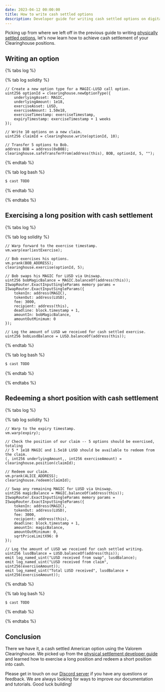 ```yaml
---
date: 2023-04-12 00:00:00
title: How to write cash settled options
description: Developer guide for writing cash settled options on digital assets with Valorem Clear.
---
```


Picking up from where we left off in the previous guide to writing [physically settled options](/docs/dev-guide-write-asset-settled), let's now learn how to achieve cash settlement of your Clearinghouse positions.

## Writing an option 

{% tabs log %}

{% tab log solidity %}
```solidity
// Create a new option type for a MAGIC-LUSD call option.
uint256 optionId = clearinghouse.newOptionType({
    underlyingAsset: MAGIC,
    underlyingAmount: 1e18,
    exerciseAsset: LUSD,
    exerciseAmount: 1.50e18,
    exerciseTimestamp: exerciseTimestamp,
    expiryTimestamp: exerciseTimestamp + 1 weeks
});

// Write 10 options on a new claim.
uint256 claimId = clearinghouse.write(optionId, 10);

// Transfer 5 options to Bob.
address BOB = address(0xB0B);
clearinghouse.safeTransferFrom(address(this), BOB, optionId, 5, "");
```
{% endtab %}

{% tab log bash %}
```bash
$ cast TODO
```
{% endtab %}

{% endtabs %}

## Exercising a long position with cash settlement

{% tabs log %}

{% tab log solidity %}
```solidity
// Warp forward to the exercise timestamp.
vm.warp(earliestExercise);

// Bob exercises his options.
vm.prank(BOB_ADDRESS);
clearinghouse.exercise(optionId, 5);

// Bob swaps his MAGIC for LUSD via Uniswap.
uint256 bobMagicBalance = MAGIC.balanceOf(address(this));
ISwapRouter.ExactInputSingleParams memory params = ISwapRouter.ExactInputSingleParams({
    tokenIn: address(MAGIC),
    tokenOut: address(LUSD),
    fee: 3000,
    recipient: address(this),
    deadline: block.timestamp + 1,
    amountIn: bobMagicBalance,
    amountOutMinimum: 0
});

// Log the amount of LUSD we received for cash settled exercise.
uint256 bobLusdBalance = LUSD.balanceOf(address(this));
```
{% endtab %}

{% tab log bash %}
```bash
$ cast TODO
```
{% endtab %}

{% endtabs %}

## Redeeming a short position with cash settlement

{% tabs log %}

{% tab log solidity %}
```solidity
// Warp to the expiry timestamp.
vm.warp(expiry);

// Check the position of our claim -- 5 options should be exercised, totaling
// 5 * 1e18 MAGIC and 1.5e18 LUSD should be available to redeem from the claim.
(, int256 underlyingAmount,, int256 exerciseAmount) = clearinghouse.position(claimId);

// Redeem our claim.
vm.prank(ALICE_ADDRESS);
clearinghouse.redeem(claimId);

// Swap any remaining MAGIC for LUSD via Uniswap.
uint256 magicBalance = MAGIC.balanceOf(address(this));
ISwapRouter.ExactInputSingleParams memory params = ISwapRouter.ExactInputSingleParams({
    tokenIn: address(MAGIC),
    tokenOut: address(LUSD),
    fee: 3000,
    recipient: address(this),
    deadline: block.timestamp + 1,
    amountIn: magicBalance,
    amountOutMinimum: 0,
    sqrtPriceLimitX96: 0
});

// Log the amount of LUSD we received for cash settled writing.
uint256 lusdBalance = LUSD.balanceOf(address(this));
emit log_named_uint("LUSD received from swap", lusdBalance);
emit log_named_uint("LUSD received from claim", uint256(exerciseAmount));
emit log_named_uint("Total LUSD received", lusdBalance + uint256(exerciseAmount));
```
{% endtab %}

{% tab log bash %}
```bash
$ cast TODO
```
{% endtab %}

{% endtabs %}

## Conclusion

There we have it, a cash settled American option using the Valorem Clearinghouse. We picked up from the [physical settlement developer guide](/docs/dev-guide-write-cash-settled/) and learned how to exercise a long position and redeem a short position into cash.

Please get in touch on our [Discord server](https://discord.gg/5jZdPuY9kR) if you have any questions or feedback. We are always looking for ways to improve our documentation and tutorials. Good luck building!
